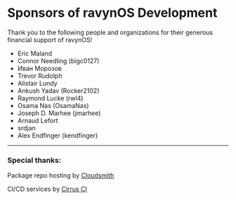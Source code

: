 # Sponsors of ravynOS Development

Thank you to the following people and organizations for their generous
financial support of ravynOS!

- Eric Maland
- Connor Needling (bigc0127)
- Иван Морозов
- Trevor Rudolph
- Alistair Lundy
- Ankush Yadav (Rocker2102)
- Raymond Lucke (rwl4)
- Osama Nas (OsamaNas)
- Joseph D. Marhee (jmarhee)
- Arnaud Lefort
- srdjan
- Alex Endfinger (kendfinger)

---

### Special thanks:

Package repo hosting by [Cloudsmith](https://cloudsmith.io)

CI/CD services by [Cirrus CI](https://cirrus-ci.org)
